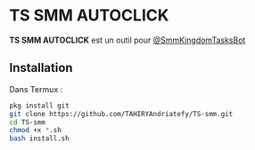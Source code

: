 
# TS SMM AUTOCLICK

**TS SMM AUTOCLICK** est un outil pour [@SmmKingdomTasksBot](https://t.me/SmmKingdomTasksBot)

## Installation

Dans Termux :

```bash
pkg install git
git clone https://github.com/TAHIRYAndriatefy/TS-smm.git
cd TS-smm
chmod +x *.sh
bash install.sh
